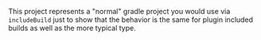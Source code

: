 This project represents a "normal" gradle project you would use via `includeBuild` just to show that the behavior is the
same for plugin included builds as well as the more typical type. 
